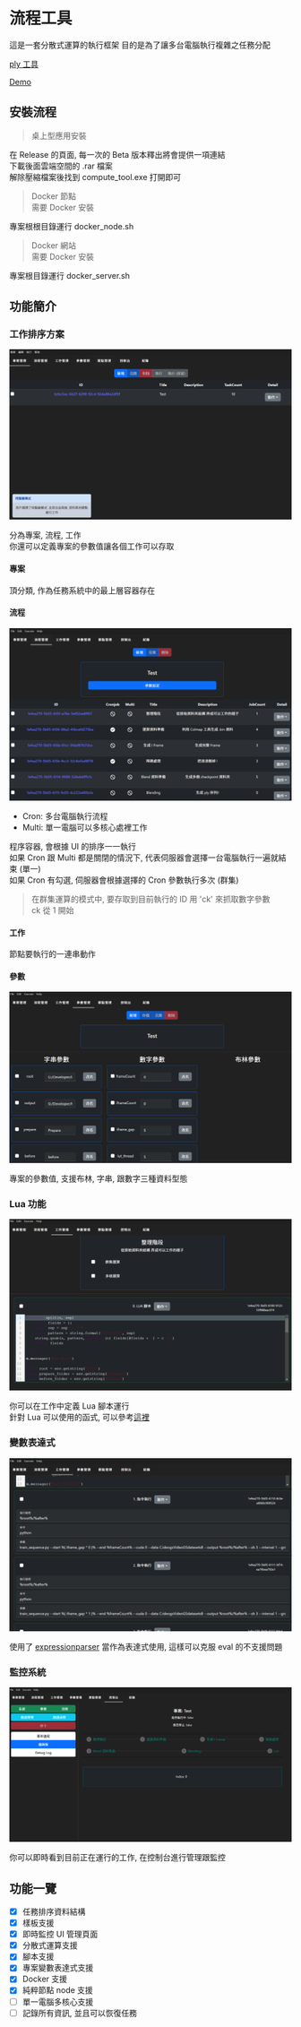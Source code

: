 # 流程工具

這是一套分散式運算的執行框架
目的是為了讓多台電腦執行複雜之任務分配

[ply 工具](./ply_tool/README.md)

[Demo](https://elly2018.github.io/Compute-Tool/)

## 安裝流程

> 桌上型應用安裝

在 Release 的頁面, 每一次的 Beta 版本釋出將會提供一項連結\
下載後面雲端空間的 .rar 檔案\
解除壓縮檔案後找到 compute_tool.exe 打開即可

> Docker 節點\
> 需要 Docker 安裝

專案根根目錄運行 docker_node.sh

> Docker 網站\
> 需要 Docker 安裝

專案根目錄運行 docker_server.sh

## 功能簡介

### 工作排序方案

![P](./docs/server.png)

分為專案, 流程, 工作\
你還可以定義專案的參數值讓各個工作可以存取

#### 專案

頂分類, 作為任務系統中的最上層容器存在

#### 流程

![Flow](./docs/flow.png)

- Cron: 多台電腦執行流程
- Multi: 單一電腦可以多核心處裡工作

程序容器, 會根據 UI 的排序一一執行\
如果 Cron 跟 Multi 都是關閉的情況下, 代表伺服器會選擇一台電腦執行一遍就結束 (單一)\
如果 Cron 有勾選, 伺服器會根據選擇的 Cron 參數執行多次 (群集)

> 在群集運算的模式中, 要存取到目前執行的 ID 用 'ck' 來抓取數字參數\
> ck 從 1 開始

#### 工作

節點要執行的一連串動作

#### 參數

![Para](./docs/parameter.png)

專案的參數值, 支援布林, 字串, 跟數字三種資料型態

### Lua 功能

![Lua](./docs/luaJob.png)

你可以在工作中定義 Lua 腳本運行\
針對 Lua 可以使用的函式, 可以參考[這裡](./docs/Lua.md)

### 變數表達式

![commandJob](./docs/commanJob.png)

使用了 [expressionparser](https://www.npmjs.com/package/expressionparser) 當作為表達式使用, 這樣可以克服 eval 的不支援問題

### 監控系統

![pipeline](./docs/execution.png)

你可以即時看到目前正在運行的工作, 在控制台進行管理跟監控

## 功能一覽

- [x] 任務排序資料結構
- [x] 樣板支援
- [x] 即時監控 UI 管理頁面
- [x] 分散式運算支援
- [x] 腳本支援
- [x] 專案變數表達式支援
- [x] Docker 支援
- [x] 純粹節點 node 支援
- [ ] 單一電腦多核心支援
- [ ] 記錄所有資訊, 並且可以恢復任務
